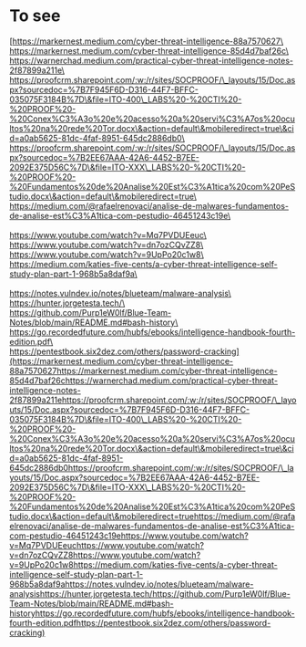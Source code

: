 # To see

[https://markernest.medium.com/cyber-threat-intelligence-88a7570627\
https://markernest.medium.com/cyber-threat-intelligence-85d4d7baf26c\
https://warnerchad.medium.com/practical-cyber-threat-intelligence-notes-2f87899a211e\
\
https://proofcrm.sharepoint.com/:w:/r/sites/SOCPROOF/\_layouts/15/Doc.aspx?sourcedoc=%7B7F945F6D-D316-44F7-BFFC-035075F3184B%7D\&file=ITO-400\_LABS%20-%20CTI%20-%20PROOF%20-%20Conex%C3%A3o%20e%20acesso%20a%20servi%C3%A7os%20ocultos%20na%20rede%20Tor.docx\&action=default\&mobileredirect=true\&cid=a0ab5625-81dc-4faf-8951-645dc2886db0\
\
https://proofcrm.sharepoint.com/:w:/r/sites/SOCPROOF/\_layouts/15/Doc.aspx?sourcedoc=%7B2EE67AAA-42A6-4452-B7EE-2092E375D56C%7D\&file=ITO-XXX\_LABS%20-%20CTI%20-%20PROOF%20-%20Fundamentos%20de%20Analise%20Est%C3%A1tica%20com%20PeStudio.docx\&action=default\&mobileredirect=true\
\
https://medium.com/@rafaelrenovaci/analise-de-malwares-fundamentos-de-analise-est%C3%A1tica-com-pestudio-46451243c19e\
\
\
https://www.youtube.com/watch?v=Mq7PVDUEeuc\
https://www.youtube.com/watch?v=dn7ozCQvZZ8\
https://www.youtube.com/watch?v=9UpPo20c1w8\
\
https://medium.com/katies-five-cents/a-cyber-threat-intelligence-self-study-plan-part-1-968b5a8daf9a\
\
\
https://notes.vulndev.io/notes/blueteam/malware-analysis\
\
https://hunter.jorgetesta.tech/\
\
https://github.com/Purp1eW0lf/Blue-Team-Notes/blob/main/README.md#bash-history\
\
https://go.recordedfuture.com/hubfs/ebooks/intelligence-handbook-fourth-edition.pdf\
\
https://pentestbook.six2dez.com/others/password-cracking](https://markernest.medium.com/cyber-threat-intelligence-88a7570627https://markernest.medium.com/cyber-threat-intelligence-85d4d7baf26chttps://warnerchad.medium.com/practical-cyber-threat-intelligence-notes-2f87899a211ehttps://proofcrm.sharepoint.com/:w:/r/sites/SOCPROOF/\_layouts/15/Doc.aspx?sourcedoc=%7B7F945F6D-D316-44F7-BFFC-035075F3184B%7D\&file=ITO-400\_LABS%20-%20CTI%20-%20PROOF%20-%20Conex%C3%A3o%20e%20acesso%20a%20servi%C3%A7os%20ocultos%20na%20rede%20Tor.docx\&action=default\&mobileredirect=true\&cid=a0ab5625-81dc-4faf-8951-645dc2886db0https://proofcrm.sharepoint.com/:w:/r/sites/SOCPROOF/\_layouts/15/Doc.aspx?sourcedoc=%7B2EE67AAA-42A6-4452-B7EE-2092E375D56C%7D\&file=ITO-XXX\_LABS%20-%20CTI%20-%20PROOF%20-%20Fundamentos%20de%20Analise%20Est%C3%A1tica%20com%20PeStudio.docx\&action=default\&mobileredirect=truehttps://medium.com/@rafaelrenovaci/analise-de-malwares-fundamentos-de-analise-est%C3%A1tica-com-pestudio-46451243c19ehttps://www.youtube.com/watch?v=Mq7PVDUEeuchttps://www.youtube.com/watch?v=dn7ozCQvZZ8https://www.youtube.com/watch?v=9UpPo20c1w8https://medium.com/katies-five-cents/a-cyber-threat-intelligence-self-study-plan-part-1-968b5a8daf9ahttps://notes.vulndev.io/notes/blueteam/malware-analysishttps://hunter.jorgetesta.tech/https://github.com/Purp1eW0lf/Blue-Team-Notes/blob/main/README.md#bash-historyhttps://go.recordedfuture.com/hubfs/ebooks/intelligence-handbook-fourth-edition.pdfhttps://pentestbook.six2dez.com/others/password-cracking)
